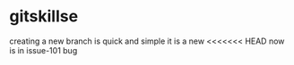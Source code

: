 # gitskillse
creating a new branch is quick and simple
it is a new 
<<<<<<< HEAD
now is in issue-101 bug
